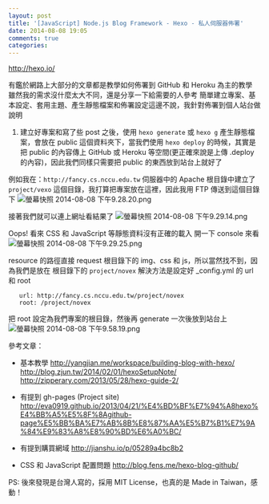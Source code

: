 ```yaml
---
layout: post
title: '[JavaScript] Node.js Blog Framework - Hexo - 私人伺服器佈署'
date: 2014-08-08 19:05
comments: true
categories: 
---
```

http://hexo.io/

有鑑於網路上大部分的文章都是教學如何佈署到 GitHub 和 Heroku 為主的教學
雖然我的需求沒什麼太大不同，還是分享一下給需要的人參考
簡單建立專案、基本設定、套用主題、產生靜態檔案和佈署設定這邊不說，我針對佈署到個人站台做說明

1. 建立好專案和寫了些 post 之後，使用 `hexo generate` 或 `hexo g` 產生靜態檔案，會放在 public 這個資料夾下，當我們使用 `hexo deploy` 的時候，其實是把 public 的內容傳上 GitHub 或 Heroku 等空間(更正確來說是上傳 .deploy 的內容)，因此我們同樣只需要把 public 的東西放到站台上就好了

例如我在：`http://fancy.cs.nccu.edu.tw` 伺服器中的 Apache 根目錄中建立了 `project/vexo` 這個目錄，我打算把專案放在這裡，因此我用 FTP 傳送到這個目錄下
![螢幕快照 2014-08-08 下午9.28.20.png](http://user-image.logdown.io/user/3330/blog/3407/post/218116/TFTHfj5CRGasXCDRKqsk_%E8%9E%A2%E5%B9%95%E5%BF%AB%E7%85%A7%202014-08-08%20%E4%B8%8B%E5%8D%889.28.20.png)

接著我們就可以連上網址看結果了
![螢幕快照 2014-08-08 下午9.29.14.png](http://user-image.logdown.io/user/3330/blog/3407/post/218116/KibjJfQZQ6CzRtudN1Eu_%E8%9E%A2%E5%B9%95%E5%BF%AB%E7%85%A7%202014-08-08%20%E4%B8%8B%E5%8D%889.29.14.png)

Oops! 看來 CSS 和 JavaScript 等靜態資料沒有正確的載入
開一下 console 來看
![螢幕快照 2014-08-08 下午9.29.25.png](http://user-image.logdown.io/user/3330/blog/3407/post/218116/HATLWCATQyGbCZ5T9WZz_%E8%9E%A2%E5%B9%95%E5%BF%AB%E7%85%A7%202014-08-08%20%E4%B8%8B%E5%8D%889.29.25.png)

resource 的路徑直接 request 根目錄下的 img、css 和 js，所以當然找不到，因為我們是放在 根目錄下的 `project/novex`
解決方法是設定好 _config.yml 的 url 和 root 
```
   url: http://fancy.cs.nccu.edu.tw/project/novex
   root: /project/novex
```
把 root 設定為我們專案的根目錄，然後再 generate 一次後放到站台上
![螢幕快照 2014-08-08 下午9.58.19.png](http://user-image.logdown.io/user/3330/blog/3407/post/218116/8p2eLpOuT3eSaAnfg4iD_%E8%9E%A2%E5%B9%95%E5%BF%AB%E7%85%A7%202014-08-08%20%E4%B8%8B%E5%8D%889.58.19.png)


參考文章：
* 基本教學
http://yangjian.me/workspace/building-blog-with-hexo/
http://blog.zjun.tw/2014/02/01/hexoSetupNote/
http://zipperary.com/2013/05/28/hexo-guide-2/

* 有提到 gh-pages (Project site)
http://eva0919.github.io/2013/04/21/%E4%BD%BF%E7%94%A8hexo%E4%BB%A5%E5%8F%8Agithub-page%E5%BB%BA%E7%AB%8B%E8%87%AA%E5%B7%B1%E7%9A%84%E9%83%A8%E8%90%BD%E6%A0%BC/

* 有提到購買網域
http://jianshu.io/p/05289a4bc8b2

* CSS 和 JavaScript 配置問題
http://blog.fens.me/hexo-blog-github/


PS: 後來發現是台灣人寫的，採用 MIT License，也真的是 Made in Taiwan，感動！